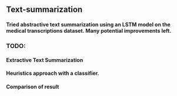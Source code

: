 ## Text-summarization

#### Tried abstractive text summarization using an LSTM model on the medical transcriptions dataset. Many potential improvements left.

### TODO:

#### Extractive Text Summarization
#### Heuristics approach with a classifier.
#### Comparison of result
